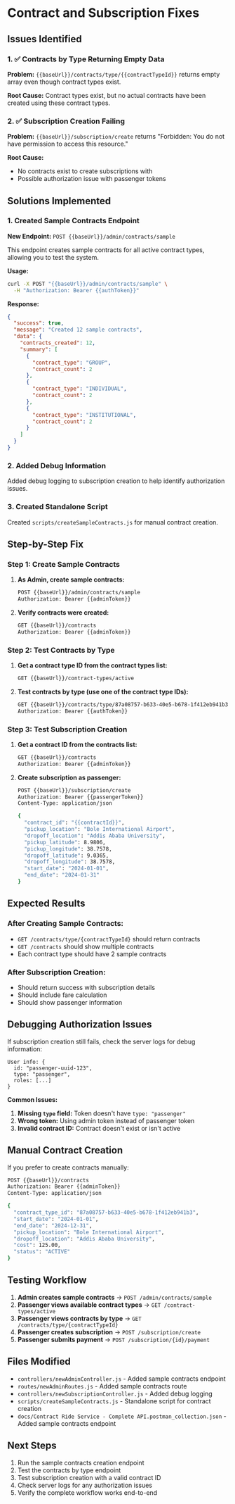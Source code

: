 # Contract and Subscription Fixes

## Issues Identified

### 1. ✅ Contracts by Type Returning Empty Data
**Problem:** `{{baseUrl}}/contracts/type/{{contractTypeId}}` returns empty array even though contract types exist.

**Root Cause:** Contract types exist, but no actual contracts have been created using these contract types.

### 2. ✅ Subscription Creation Failing
**Problem:** `{{baseUrl}}/subscription/create` returns "Forbidden: You do not have permission to access this resource."

**Root Cause:** 
- No contracts exist to create subscriptions with
- Possible authorization issue with passenger tokens

## Solutions Implemented

### 1. Created Sample Contracts Endpoint
**New Endpoint:** `POST {{baseUrl}}/admin/contracts/sample`

This endpoint creates sample contracts for all active contract types, allowing you to test the system.

**Usage:**
```bash
curl -X POST "{{baseUrl}}/admin/contracts/sample" \
  -H "Authorization: Bearer {{authToken}}"
```

**Response:**
```json
{
  "success": true,
  "message": "Created 12 sample contracts",
  "data": {
    "contracts_created": 12,
    "summary": [
      {
        "contract_type": "GROUP",
        "contract_count": 2
      },
      {
        "contract_type": "INDIVIDUAL", 
        "contract_count": 2
      },
      {
        "contract_type": "INSTITUTIONAL",
        "contract_count": 2
      }
    ]
  }
}
```

### 2. Added Debug Information
Added debug logging to subscription creation to help identify authorization issues.

### 3. Created Standalone Script
Created `scripts/createSampleContracts.js` for manual contract creation.

## Step-by-Step Fix

### Step 1: Create Sample Contracts
1. **As Admin, create sample contracts:**
   ```bash
   POST {{baseUrl}}/admin/contracts/sample
   Authorization: Bearer {{adminToken}}
   ```

2. **Verify contracts were created:**
   ```bash
   GET {{baseUrl}}/contracts
   Authorization: Bearer {{adminToken}}
   ```

### Step 2: Test Contracts by Type
1. **Get a contract type ID from the contract types list:**
   ```bash
   GET {{baseUrl}}/contract-types/active
   ```

2. **Test contracts by type (use one of the contract type IDs):**
   ```bash
   GET {{baseUrl}}/contracts/type/87a08757-b633-40e5-b678-1f412eb941b3
   Authorization: Bearer {{authToken}}
   ```

### Step 3: Test Subscription Creation
1. **Get a contract ID from the contracts list:**
   ```bash
   GET {{baseUrl}}/contracts
   Authorization: Bearer {{adminToken}}
   ```

2. **Create subscription as passenger:**
   ```bash
   POST {{baseUrl}}/subscription/create
   Authorization: Bearer {{passengerToken}}
   Content-Type: application/json
   
   {
     "contract_id": "{{contractId}}",
     "pickup_location": "Bole International Airport",
     "dropoff_location": "Addis Ababa University", 
     "pickup_latitude": 8.9806,
     "pickup_longitude": 38.7578,
     "dropoff_latitude": 9.0365,
     "dropoff_longitude": 38.7578,
     "start_date": "2024-01-01",
     "end_date": "2024-01-31"
   }
   ```

## Expected Results

### After Creating Sample Contracts:
- `GET /contracts/type/{contractTypeId}` should return contracts
- `GET /contracts` should show multiple contracts
- Each contract type should have 2 sample contracts

### After Subscription Creation:
- Should return success with subscription details
- Should include fare calculation
- Should show passenger information

## Debugging Authorization Issues

If subscription creation still fails, check the server logs for debug information:

```
User info: {
  id: "passenger-uuid-123",
  type: "passenger", 
  roles: [...]
}
```

**Common Issues:**
1. **Missing `type` field:** Token doesn't have `type: "passenger"`
2. **Wrong token:** Using admin token instead of passenger token
3. **Invalid contract ID:** Contract doesn't exist or isn't active

## Manual Contract Creation

If you prefer to create contracts manually:

```bash
POST {{baseUrl}}/contracts
Authorization: Bearer {{adminToken}}
Content-Type: application/json

{
  "contract_type_id": "87a08757-b633-40e5-b678-1f412eb941b3",
  "start_date": "2024-01-01",
  "end_date": "2024-12-31",
  "pickup_location": "Bole International Airport",
  "dropoff_location": "Addis Ababa University",
  "cost": 125.00,
  "status": "ACTIVE"
}
```

## Testing Workflow

1. **Admin creates sample contracts** → `POST /admin/contracts/sample`
2. **Passenger views available contract types** → `GET /contract-types/active`
3. **Passenger views contracts by type** → `GET /contracts/type/{contractTypeId}`
4. **Passenger creates subscription** → `POST /subscription/create`
5. **Passenger submits payment** → `POST /subscription/{id}/payment`

## Files Modified

- `controllers/newAdminController.js` - Added sample contracts endpoint
- `routes/newAdminRoutes.js` - Added sample contracts route
- `controllers/newSubscriptionController.js` - Added debug logging
- `scripts/createSampleContracts.js` - Standalone script for contract creation
- `docs/Contract Ride Service - Complete API.postman_collection.json` - Added sample contracts endpoint

## Next Steps

1. Run the sample contracts creation endpoint
2. Test the contracts by type endpoint
3. Test subscription creation with a valid contract ID
4. Check server logs for any authorization issues
5. Verify the complete workflow works end-to-end
